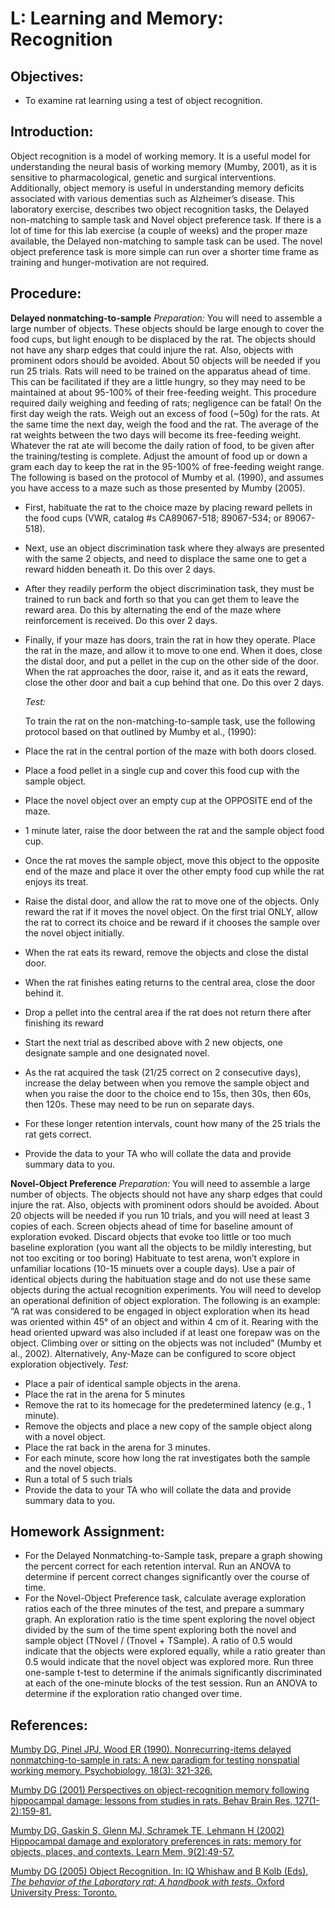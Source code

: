 # L: Learning and Memory: Recognition

## Objectives:

* To examine rat learning using a test of object recognition.

## Introduction:

Object recognition is a model of working memory. It is a useful model for understanding the neural basis of working memory \(Mumby, 2001\), as it is sensitive to pharmacological, genetic and surgical interventions. Additionally, object memory is useful in understanding memory deficits associated with various dementias such as Alzheimer’s disease. This laboratory exercise, describes two object recognition tasks, the Delayed non-matching to sample task and Novel object preference task. If there is a lot of time for this lab exercise \(a couple of weeks\) and the proper maze available, the Delayed non-matching to sample task can be used. The novel object preference task is more simple can run over a shorter time frame as training and hunger-motivation are not required.

## Procedure:

**Delayed nonmatching-to-sample** _Preparation:_ You will need to assemble a large number of objects. These objects should be large enough to cover the food cups, but light enough to be displaced by the rat. The objects should not have any sharp edges that could injure the rat. Also, objects with prominent odors should be avoided. About 50 objects will be needed if you run 25 trials. Rats will need to be trained on the apparatus ahead of time. This can be facilitated if they are a little hungry, so they may need to be maintained at about 95-100% of their free-feeding weight. This procedure required daily weighing and feeding of rats; negligence can be fatal! On the first day weigh the rats. Weigh out an excess of food \(~50g\) for the rats. At the same time the next day, weigh the food and the rat. The average of the rat weights between the two days will become its free-feeding weight. Whatever the rat ate will become the daily ration of food, to be given after the training/testing is complete. Adjust the amount of food up or down a gram each day to keep the rat in the 95-100% of free-feeding weight range. The following is based on the protocol of Mumby et al. \(1990\), and assumes you have access to a maze such as those presented by Mumby \(2005\).

* First, habituate the rat to the choice maze by placing reward pellets in the food cups \(VWR, catalog \#s CA89067-518; 89067-534; or 89067-518\).
* Next, use an object discrimination task where they always are presented with the same 2 objects, and need to displace the same one to get a reward hidden beneath it.  Do this over 2 days.
* After they readily perform the object discrimination task, they must be trained to run back and forth so that you can get them to leave the reward area.  Do this by alternating the end of the maze where reinforcement is received. Do this over 2 days.
* Finally, if your maze has doors, train the rat in how they operate. Place the rat in the maze, and allow it to move to one end.  When it does, close the distal door, and put a pellet in the cup on the other side of the door.  When the rat approaches the door, raise it, and as it eats the reward, close the other door and bait a cup behind that one.  Do this over 2 days.

  _Test:_

  To train the rat on the non-matching-to-sample task, use the following protocol based on that outlined by Mumby et al., \(1990\):

* Place the rat in the central portion of the maze with both doors closed.
* Place a food pellet in a single cup and cover this food cup with the sample object.
* Place the novel object over an empty cup at the OPPOSITE end of the maze.
* 1 minute later, raise the door between the rat and the sample object food cup.
* Once the rat moves the sample object, move this object to the opposite end of the maze and place it over the other empty food cup while the rat enjoys its treat.
* Raise the distal door, and allow the rat to move one of the objects.  Only reward the rat if it moves the novel object.  On the first trial ONLY, allow the rat to correct its choice and be reward if it chooses the sample over the novel object initially.
* When the rat eats its reward, remove the objects and close the distal door.
* When the rat finishes eating returns to the central area, close the door behind it.
* Drop a pellet into the central area if the rat does not return there after finishing its reward
* Start the next trial as described above with 2 new objects, one designate sample and one designated novel.
* As the rat acquired the task \(21/25 correct on 2 consecutive days\), increase the delay between when you remove the sample object and when you raise the door to the choice end to 15s, then 30s, then 60s, then 120s.  These may need to be run on separate days.
* For these longer retention intervals, count how many of the 25 trials the rat gets correct.
* Provide the data to your TA who will collate the data and provide summary data to you.

**Novel-Object Preference** _Preparation:_ You will need to assemble a large number of objects. The objects should not have any sharp edges that could injure the rat. Also, objects with prominent odors should be avoided. About 20 objects will be needed if you run 10 trials, and you will need at least 3 copies of each. Screen objects ahead of time for baseline amount of exploration evoked. Discard objects that evoke too little or too much baseline exploration \(you want all the objects to be mildly interesting, but not too exciting or too boring\) Habituate to test arena, won’t explore in unfamiliar locations \(10-15 minuets over a couple days\). Use a pair of identical objects during the habituation stage and do not use these same objects during the actual recognition experiments. You will need to develop an operational definition of object exploration. The following is an example: “A rat was considered to be engaged in object exploration when its head was oriented within 45° of an object and within 4 cm of it. Rearing with the head oriented upward was also included if at least one forepaw was on the object. Climbing over or sitting on the objects was not included” \(Mumby et al., 2002\). Alternatively, Any-Maze can be configured to score object exploration objectively. _Test:_

* Place a pair of identical sample objects in the arena.
* Place the rat in the arena for 5 minutes
* Remove the rat to its homecage for the predetermined latency \(e.g., 1 minute\).
* Remove the objects and place a new copy of the sample object along with a novel object.
* Place the rat back in the arena for 3 minutes.
* For each minute, score how long the rat investigates both the sample and the novel objects.
* Run a total of 5 such trials
* Provide the data to your TA who will collate the data and provide summary data to you.

## Homework Assignment:

* For the Delayed Nonmatching-to-Sample task, prepare a graph showing the percent correct for each retention interval.  Run an ANOVA to determine if percent correct changes significantly over the course of time.
* For the Novel-Object Preference task, calculate average exploration ratios each of the three minutes of the test, and prepare a summary graph.  An exploration ratio is the time spent exploring the novel object divided by the sum of the time spent exploring both the novel and sample object \(TNovel / \(Tnovel + TSample\).  A ratio of 0.5 would indicate that the objects were explored equally, while a ratio greater than 0.5 would indicate that the novel object was explored more.  Run three one-sample t-test to determine if the animals significantly discriminated at each of the one-minute blocks of the test session.  Run an ANOVA to determine if the exploration ratio changed over time.

## References:

[Mumby DG, Pinel JPJ, Wood ER (1990). Nonrecurring-items delayed nonmatching-to-sample in rats: A new paradigm for testing nonspatial working memory. Psychobiology, 18(3): 321-326.](https://link.springer.com/article/10.3758/BF03327250)

[Mumby DG (2001) Perspectives on object-recognition memory following hippocampal damage: lessons from studies in rats.  Behav Brain Res, 127(1-2):159-81.](https://www.ncbi.nlm.nih.gov/pubmed/11718890)

[Mumby DG, Gaskin S, Glenn MJ, Schramek TE, Lehmann H (2002) Hippocampal damage and exploratory preferences in rats: memory for objects, places, and contexts.  Learn Mem, 9(2):49-57.](https://www.ncbi.nlm.nih.gov/pubmed/11992015)

[Mumby DG (2005) Object Recognition. In: IQ Whishaw and B Kolb (Eds), *The behavior of the Laboratory rat: A handbook with tests.* Oxford University Press: Toronto.](http://www.sociallearning.info/storage/pdf/lab%20rat%20handbook%20-%20social%20learning.pdf)
